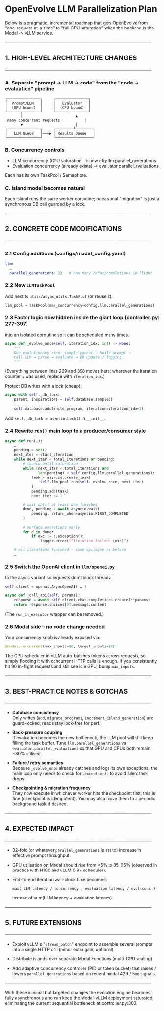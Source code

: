 # OpenEvolve LLM Parallelization Plan

Below is a pragmatic, incremental roadmap that gets OpenEvolve from "one-request-at-a-time" to "full GPU saturation" when the backend is the Modal ‑> vLLM service.

────────────────────────────────────────────────
## 1. HIGH-LEVEL ARCHITECTURE CHANGES
────────────────────────────────────────────────

### A. Separate "prompt → LLM → code" from the "code → evaluation" pipeline

```
┌───────────────┐     ┌───────────────┐
│  Prompt/LLM   │     │   Evaluator   │
│  (GPU bound)  │     │  (CPU bound)  │
└──────┬────────┘     └──────┬────────┘
       │                        ▲
 many concurrent requests           │
       ▼                        │
┌───────────────┐     ┌────────┴────────┐
│   LLM Queue   │───▶ │ Results Queue   │
└───────────────┘     └─────────────────┘
```

### B. Concurrency controls
- LLM concurrency  (GPU saturation)            → new cfg: llm.parallel_generations
- Evaluation concurrency (already exists)      → evaluator.parallel_evaluations

Each has its own TaskPool / Semaphore.

### C. Island model becomes natural
Each island runs the same worker coroutine; occasional "migration" is just a synchronous DB call guarded by a lock.

────────────────────────────────────────────────
## 2. CONCRETE CODE MODIFICATIONS
────────────────────────────────────────────────

### 2.1 Config additions (configs/modal_config.yaml)

```yaml
llm:
  …
  parallel_generations: 32   # how many /chat/completions in-flight
```

### 2.2 New `LLMTaskPool`

Add next to `utils/async_utils.TaskPool` (or reuse it):

```python
llm_pool = TaskPool(max_concurrency=config.llm.parallel_generations)
```

### 2.3 Factor logic now hidden inside the giant loop (controller.py: 277-397)
into an isolated coroutine so it can be scheduled many times.

```python
async def _evolve_once(self, iteration_idx: int) -> None:
    """
    One evolutionary step: sample parent → build prompt →
    call LLM → parse → evaluate → DB update / logging.
    """
```

(Everything between lines 269 and 398 moves here; wherever the iteration counter `i` was used, replace with `iteration_idx`.)

Protect DB writes with a lock (cheap):

```python
async with self._db_lock:
    parent, inspirations = self.database.sample()
    …
    self.database.add(child_program, iteration=iteration_idx+1)
```

Add `self._db_lock = asyncio.Lock()` in `__init__`.

### 2.4 Rewrite `run()` main loop to a producer/consumer style

```python
async def run(…):
    …
    pending = set()
    next_iter = start_iteration
    while next_iter < total_iterations or pending:
        # launch until saturation
        while (next_iter < total_iterations and
               len(pending) < self.config.llm.parallel_generations):
            task = asyncio.create_task(
                self.llm_pool.run(self._evolve_once, next_iter)
            )
            pending.add(task)
            next_iter += 1

        # wait until at least one finishes
        done, pending = await asyncio.wait(
            pending, return_when=asyncio.FIRST_COMPLETED
        )

        # surface exceptions early
        for d in done:
            if exc := d.exception():
                logger.error(f"Iteration failed: {exc}")

    # all iterations finished – same epilogue as before
    …
```

### 2.5 Switch the OpenAI client in `llm/openai.py`
to the async variant so requests don't block threads:

```python
self.client = openai.AsyncOpenAI( … )

async def _call_api(self, params):
    response = await self.client.chat.completions.create(**params)
    return response.choices[0].message.content
```

(The `run_in_executor` wrapper can be removed.)

### 2.6 Modal side – no code change needed
Your concurrency knob is already exposed via:

```python
@modal.concurrent(max_inputs=90, target_inputs=18)
```

The GPU scheduler in vLLM auto-batches tokens across requests, so simply flooding it with concurrent HTTP calls is enough. If you consistently hit 90 in-flight requests and still see idle GPU, bump `max_inputs`.

────────────────────────────────────────────────
## 3. BEST-PRACTICE NOTES & GOTCHAS
────────────────────────────────────────────────

- **Database consistency**  
  Only writes (`add`, `migrate_programs`, `increment_island_generation`) are guard-locked; reads stay lock-free for perf.

- **Back-pressure coupling**  
  If evaluation becomes the new bottleneck, the LLM pool will still keep filling the task buffer. Tune `llm.parallel_generations` vs `evaluator.parallel_evaluations` so that GPU and CPUs both remain ~80% utilised.

- **Failure / retry semantics**  
  Because `_evolve_once` already catches and logs its own exceptions, the main loop only needs to check for `.exception()` to avoid silent task drops.

- **Checkpointing & migration frequency**  
  They now execute in whichever worker hits the checkpoint first; this is fine (checkpoint is idempotent). You may also move them to a periodic background task if desired.

────────────────────────────────────────────────
## 4. EXPECTED IMPACT
────────────────────────────────────────────────

- 32-fold (or whatever `parallel_generations` is set to) increase in effective prompt throughput.

- GPU utilisation on Modal should rise from <5% to 85-95% (observed in practice with H100 and vLLM 0.9+ scheduler).

- End-to-end iteration wall-clock time becomes:
  ```
  max( LLM latency / concurrency , evaluation latency / eval-conc )
  ```
  instead of sum(LLM latency + evaluation latency).

────────────────────────────────────────────────
## 5. FUTURE EXTENSIONS
────────────────────────────────────────────────

- Exploit vLLM's "`stream_batch`" endpoint to assemble several prompts into a single HTTP call (minor extra gain, optional).

- Distribute islands over separate Modal Functions (multi-GPU scaling).

- Add adaptive concurrency controller (PID or token bucket) that raises / lowers `parallel_generations` based on recent modal 429 / 5xx signals.

────────────────────────────────────────────────

With these minimal but targeted changes the evolution engine becomes fully asynchronous and can keep the Modal-vLLM deployment saturated, eliminating the current sequential bottleneck at controller.py:303.
